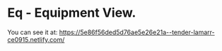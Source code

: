 # Eq - Equipment View.

You can see it at: 
https://5e86f56ded5d76ae5e26e21a--tender-lamarr-ce0915.netlify.com/ 
